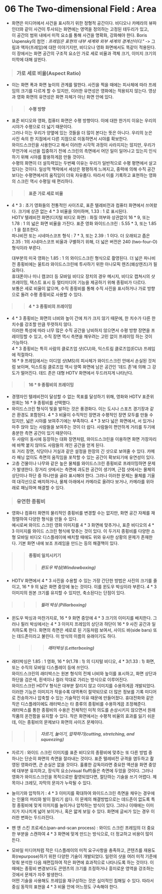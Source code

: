 # 06 The Two-dimensional Field : Area
* 화면은 미디어에서 사건을 표시하기 위한 정형적 공간이다. 비디오나 카메라의 뷰파인더와 같이 사건이 투사되는 화면에는 영역을 정의하는 고정된 테두리가 있고,    
  이 공간의 범위 내에서 미적 요소를 통해 사건을 명확화, 강화해야 한다. 
  Boris Uspensky의 첨언 : *프레임은 표현의 내부 세계와 외부 세계의 경계선이다."* 
                          -> 그림과 액자(프레임)에 대한 이야기지만, 비디오나 영화 화면에서도 똑같이 적용된다.  
  이 장에서는 화면 공간의 구조적 요소인 가로 세로 비율과 객체 크기, 이미지 크기의 미학에 대해 살핀다.    
  
> ### 가로 세로 비율(Aspect Ratio) 
 * 이는 화면 폭과 화면 높이의 관계를 말한다. 사진을 찍을 때에는 피사체에 따라 프레임의 크기를 다르게 할 수 있지만, 이러한 유연성은 영화에는 적용되지 않는다. 영상과 영화 화면의 유연성은 화면 자체가 아닌 화면 안에 있다.     
   
>	> #### 수평 방향 
 * 표준 비디오와 영화, 컴퓨터 화면은 수평 방향이다. 이에 대한 한가지 이유는 우리의 시야가 수평으로 더 넓기 때문이다.    
   그러나 이는 우리가 양옆에 있는 것들을 더 많이 본다는 뜻은 아니다. 우리의 눈은 사진 속의 한 지점에서 다른 지점으로 이동하면서 시야를 확보한다.    
   와이드스크린을 사용한다고 해서 이러한 시각적 과정이 사라지지는 않지만, 우리가 무언가에 시선을 집중하기 전에 스크린의 측면에서 어던 일이 일어나고 있는지 인식하기 위해 시야를 활용하게끔 만들 것이다.      
   수평의 화면이 더 설득력있는 두번째 이유는 우리가 일반적으로 수평 평면에서 살고 있다는 것이다. 일상적 맥락에서 세상은 평평하게 느껴지고, 중력에 의해 수직 공간보다는 수평면에서의 움직임이 더욱 자유롭다. 따라서 이를 기록하고 표현하는 영화의 스크린 역시 수평일 때 편리하다.    
   
 > > #### 표준 가로 세로 비율 
  * 4 * 3 : 초기 영화들의 전통적인 사이즈로, 표준 텔레비전과 컴퓨터 화면에서 쓰여왔다. 크기에 상관 없는 4 * 3 비율을 의미하며, 1.33 : 1 로 표시된다.    
    HDTV 텔레비전 화면(디지털 비디오 화면) :  화질 여부와 상관없이 16 * 9, 또는 1.78 : 1 의 넓은 화면 비율을 가진다. 
    표준 영화 와이드스크린 : 5.55 * 3, 또는 1.85 : 1 을 참조한다.   
    파나비전 또는 시네마스코프 형식 : 7 * 3, 또는 2.39 : 1 이다. 더 오래되고 좁은 2.35 : 1의 시네마스코프 비율과 구별하기 위해, 더 넓은 버전은 240 (two-four-O) 형식이라 부른다.    
         
    대부분의 미국 영화는 1.85 : 1 의 와이드스크린 형식으로 촬영된다. 더 넓은 파나비전 종횡비에는 울트라 와이드스크린에 투사하기 위한 아나모픽 렌즈(왜상렌즈)가 필요하다.    
    휴대폰이나 미니 캠코더 등 모바일 비디오 장치의 경우 메시지, 비디오 캡쳐시의 샷 프레이밍, 텍스트 표시 등 멀티미디어 기능을 제공하기 위해 종횡비가 다르다.     
    보통은 세로 비율이 얇으며, 수직 종횡비를 통해 수직 사진을 표시하거나 가로 방향으로 돌려 수평 종횡비로 사용할 수 있다.     
   
 > > #### 4 * 3 종횡비의 프레이밍 
  *  4 * 3 종횡비는 화면의 너비와 높이 간에 차가 크지 않기 때문에, 한 치수가 다른 한 치수를 강조할 만큼 뚜렷하지 않다.     
     이러한 특성에 따라 너무 많은 수직 공간을 낭비하지 않으면서 수평 방향 장면을 프레이밍할 수 있고, 수직 장면 역시 측면을 채우려는 고민 없이 프레이밍 하는 것이 가능하다.    
     4 * 3 종횡비는 특히 사람의 클로즈업 샷(CU)와, 익스트림 클로즈업(ECU) 프레임에 적절하다.     
     16 * 9 프레임에서는 미디엄 샷(MS)의 피사체가 와이드스크린 안에서 손실된 것처럼 보이며, 익스트림 클로즈업 역시 양쪽 화면에 남은 공간인 '데드 존'에 의해 그 강도가 떨어진다. 
     데드 존은 대형 HDTV 화면에서 두드러지게 나타난다.       
     
  > > #### 16 * 9 종횡비의 프레이밍    
   * 경쟁자인 텔레비전이 달성할 수 없는 목표를 달성하기 위해, 영화와 HDTV 표준위원회는 16 * 9 종횡비를 선택했다.    
   *  와이드스크린 형식이 빛을 발하는 것은 풍경화다. 이는 도시나 스포츠 경기장과 같은 환경도 포함된다. 4 * 3 비율이 수직적인 장면과 수평적인 장면 모두를 만들 수 있지만, 넓은 시야를 보여주기에는 부족하다. 4 * 3 보다 넓은 화면에서, 서 있거나 마주 앉아 있는 사람들을 보여주는 것이 더 쉽다. 사람들이 편안하게 거리를 두기에 충분한 측면 공간이 있기 때문이다.     
    두 사람이 동시에 등장하는 대화 장면처럼, 와이드스크린을 이용하면 화면 가장자리에 바짝 붙지 않아도 사람들의 개인 공간을 얻게 된다.    
    또 거리 장면, 식당이나 거실과 같은 설정을 한장의 긴 샷으로 보여줄 수 있다. 카메라 패닝 없이도 측면의 움직임을 포착할 수 있는 공간이 확보되기에 유연성이 있다.    
   * 고층 건물이나 나무와 같은 높은 물체를 와이드스크린 종횡비로 프레이밍하면 문제가 발생한다. 장거리 샷에서는 측면에 과도한 공간이 생기며, 근접 샷에서는 물체의 상단이나 하단 중 하나만을 골라 표시해야 한다. 그러나 이러한 문제는 물체를 기울여 대각선으로 배치하거나, 물체 아래에서 카메라로 올려다 보거나, 카메라를 위아래로 패닝하며 해결할 수 있다.      


> ### 유연한 종횡비 
 * 영화나 컴퓨터 화면의 물리적인 종횡비를 변경할 수는 없지만, 화면 공간 자체를 재정렬하여 다양한 형식을 만들 수 있다.    
   예시로써 와이드 스크린 영화 이미지를 4 * 3 화면에 맞추거나, 표준 비디오의 4 * 3 이미지를 와이드 스크린 형식에 맞추는 것이 있다. 
   이 두가지 종횡비를 다양한 소형 모바일 비디오 디스플레이에 배치할 때에도 위와 유사한 상황의 문제가 존재한다. 기본 화면 내에 보조 프레임을 만드는 등의 해결책이 있다.    
   
 > > #### 종횡비 일치시키기
   > > >  ##### 윈도우 박싱(Windowboxing)
  * HDTV 화면에서 4 * 3 사진을 수용할 수 있는 가장 간단한 방법은 사진의 크기를 줄이고, 16 * 9 의 넓은 화면 중앙에 놓는 것이다. 이를 윈도우 박싱이라 부른다. 4 * 3 이미지의 원본 크기를 유지할 수 있지만, 축소된다는 단점이 있다.
     
   > > >  ##### 필러 박싱 (Pillarboxing)
 * 윈도우 박싱과 마찬가지로, 16 * 9 화면 중앙에 4 * 3 크기의 이미지를 배치한다. 그러나 필러 박싱에서는 4 * 3 이미지 프레임의 상단과 하단이 16 * 9 사진 공간과 일치하도록 한다. 
   화면의 측면은 세로로 된 기둥처럼 보여서, 사이드 바(side bars) 또는 데드존이라고 불린다. 이 방식의 이름의 유래이기도 하다. 

   > > >  ##### 래터박싱 (Letterboxing)
 * 래터박싱은 1.85 : 1 영화, 16 * 9(1.78 : 1) 의 디지털 비디오, 4 * 3(1.33 : 1) 화면, 또는 수직의 모바일 디스플레이 등에 쓰인다.   
      와이드스크린의 래터박스는 원본 형식의 전체 너비와 높이를 표시하고, 화면 상단과 하단을 검은색, 흰색이나 컬러 막대로 가리는 방식으로 이루어진다.        
      와이드스크린 HDTV 형식은 대부분 잘리지 않고 이미지를 수용하게끔 개발되었다. 이러한 기능은 이미지가 작을수록 대역폭이 절약되므로 더 많은 정보를 기록 미디어로 전송하거나 압축할 수 있는 기술적인 이유 때문에 만들어졌다. 휴대전화와 같은 작은 디스플레이에도 래터박스는 타 종류의 종횡비를 수용하게끔 조정해준다.     
     래터박스를 통한 종횡비의 수용은 전체적인 미적 의도를 손상시키지 않으면서 원래 작품의 온전함을 유지할 수 있다. 작은 화면에서는 수평적 비율의 효과를 잃기 쉬운데, 이는 종횡비의 문제보다 화면의 사이즈 문제이다.  
     
  > > >  ##### 자르기, 늘이기, 압착하기(cutting, stretching, and squeezing)
 * 자르기 :  와이드 스크린 이미지를 표준 비디오의 종황비에 맞추는 또 다른 방법 중 하나는 단순히 화면의 측면을 잘라내는 것이다. 표준 텔레비전 규격을 염두하고 촬영된 영화라면, 큰 손실은 없을 것이다. 훌륭한 감독이라면 중요한 액션을 화면 중앙에 대부분 유지하고, 장식적 요소(visual fluff)들은 측면에 두었을 것이다. 그러나 영화가 와이드스크린을 목적으로만 촬영되었다면, 절단하는 기술을 쓰기 어렵다. 제목이나 크레딧, 자막의 문자가 누락될 수 있다. 
 * 늘이기와 압착하기 : 4 * 3 이미지를 확대하여 와이드스크린 측면을 채우는 경우에는 인물의 머리와 발이 잘리기 쉽다. 이 문제의 해결방법으로는 데드존이 없도록 특정 종횡비에 맞게 이미지를 늘이거나 압착하는 방식이 있다. 그러나 이때에는 이미지가 지나치게 넓어 보이거나, 혹은 얇게 보일 수 있다. 화면에 글씨가 있는 경우 이러한 변화는 두드러진다.    
 * 팬 앤 스킨 프로세스(pan-and-scan process) : 와이드 스크린 프레임의 더 중요한 부분을 스캔하여 4 * 3 화면에 맞게 만드는 방식으로, 더 정교하고 비용이 많이 든다. 

 * 모바일 미디어처럼 작은 디스플레이의 미적 요구사항을 충족하고, 콘텐츠를 재용도화(repurpose)하기 위한 다양한 기술이 개발되었다. 일련의 샷을 여러 미적 기준에 맞춰 분석한 다음 재편집하여 작은 화면에 효과적으로 나타나도록 하는 것이다. 이때에는 종횡비 변경보다도 콘텐츠의 크기를 조정하거나 흥미로운 영역을 강조하는 것에서 문제가 자주 발생한다.       
 어떤 기술을 사용해도 프레임을 재구성하는 것은 심미적인 침해일 수 있다. 따라서 중심 동작의 표현을 4 * 3 비율 안에 어느정도 구속해야 한다.    
 
 
